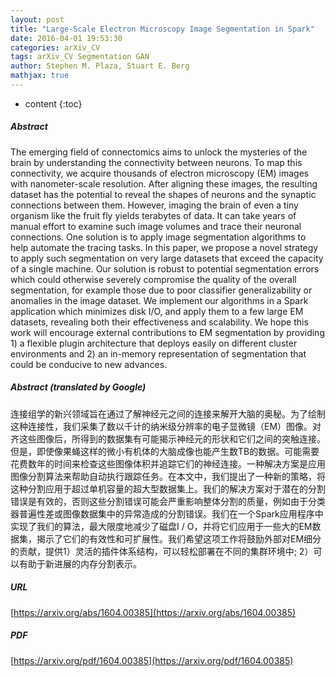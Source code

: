 ```yaml
---
layout: post
title: "Large-Scale Electron Microscopy Image Segmentation in Spark"
date: 2016-04-01 19:53:30
categories: arXiv_CV
tags: arXiv_CV Segmentation GAN
author: Stephen M. Plaza, Stuart E. Berg
mathjax: true
---
```


* content
{:toc}

##### Abstract
The emerging field of connectomics aims to unlock the mysteries of the brain by understanding the connectivity between neurons. To map this connectivity, we acquire thousands of electron microscopy (EM) images with nanometer-scale resolution. After aligning these images, the resulting dataset has the potential to reveal the shapes of neurons and the synaptic connections between them. However, imaging the brain of even a tiny organism like the fruit fly yields terabytes of data. It can take years of manual effort to examine such image volumes and trace their neuronal connections. One solution is to apply image segmentation algorithms to help automate the tracing tasks. In this paper, we propose a novel strategy to apply such segmentation on very large datasets that exceed the capacity of a single machine. Our solution is robust to potential segmentation errors which could otherwise severely compromise the quality of the overall segmentation, for example those due to poor classifier generalizability or anomalies in the image dataset. We implement our algorithms in a Spark application which minimizes disk I/O, and apply them to a few large EM datasets, revealing both their effectiveness and scalability. We hope this work will encourage external contributions to EM segmentation by providing 1) a flexible plugin architecture that deploys easily on different cluster environments and 2) an in-memory representation of segmentation that could be conducive to new advances.

##### Abstract (translated by Google)
连接组学的新兴领域旨在通过了解神经元之间的连接来解开大脑的奥秘。为了绘制这种连接性，我们采集了数以千计的纳米级分辨率的电子显微镜（EM）图像。对齐这些图像后，所得到的数据集有可能揭示神经元的形状和它们之间的突触连接。但是，即使像果蝇这样的微小有机体的大脑成像也能产生数TB的数据。可能需要花费数年的时间来检查这些图像体积并追踪它们的神经连接。一种解决方案是应用图像分割算法来帮助自动执行跟踪任务。在本文中，我们提出了一种新的策略，将这种分割应用于超过单机容量的超大型数据集上。我们的解决方案对于潜在的分割错误是有效的，否则这些分割错误可能会严重影响整体分割的质量，例如由于分类器普遍性差或图像数据集中的异常造成的分割错误。我们在一个Spark应用程序中实现了我们的算法，最大限度地减少了磁盘I / O，并将它们应用于一些大的EM数据集，揭示了它们的有效性和可扩展性。我们希望这项工作将鼓励外部对EM细分的贡献，提供1）灵活的插件体系结构，可以轻松部署在不同的集群环境中; 2）可以有助于新进展的内存分割表示。

##### URL
[https://arxiv.org/abs/1604.00385](https://arxiv.org/abs/1604.00385)

##### PDF
[https://arxiv.org/pdf/1604.00385](https://arxiv.org/pdf/1604.00385)

